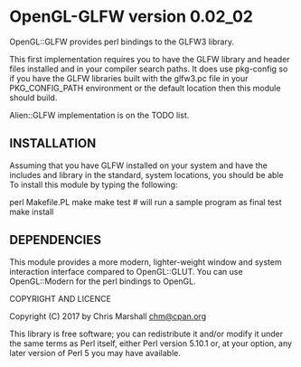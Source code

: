 OpenGL-GLFW version 0.02_02
============================

OpenGL::GLFW provides perl bindings to the GLFW3 library.

This first implementation requires you to have the GLFW
library and header files installed and in your compiler
search paths.  It does use pkg-config so if you have
the GLFW libraries built with the glfw3.pc file in your
PKG_CONFIG_PATH environment or the default location then
this module should build.

Alien::GLFW implementation is on the TODO list.


INSTALLATION
------------

Assuming that you have GLFW installed on your system and
have the includes and library in the standard, system locations,
you should be able To install this module by typing the
following:

   perl Makefile.PL
   make
   make test     # will run a sample program as final test
   make install


DEPENDENCIES
------------

This module provides a more modern, lighter-weight window and
system interaction interface compared to OpenGL::GLUT.  You
can use OpenGL::Modern for the perl bindings to OpenGL.


COPYRIGHT AND LICENCE

Copyright (C) 2017 by Chris Marshall <chm@cpan.org>

This library is free software; you can redistribute it and/or modify
it under the same terms as Perl itself, either Perl version 5.10.1 or,
at your option, any later version of Perl 5 you may have available.


